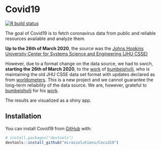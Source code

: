 
<!-- README.md is generated from README.Rmd. Please edit that file -->

# Covid19

<!-- badges: start -->

[![R build
status](https://github.com/miraisolutions/Covid19/workflows/CI-CD/badge.svg)](https://github.com/miraisolutions/Covid19/actions)
<!-- badges: end -->

The goal of Covid19 is to fetch coronavirus data from public and reliable resources available and analyze them.

**Up to the 26th of March 2020**, the source was the [Johns Hopkins University Center for Systems Science and Engineering (JHU CSSE)](https://github.com/CSSEGISandData/COVID-19)

However, due to a format change on the data source, we had to swich, **starting the 26th of March 2020**, to the [work](https://github.com/bumbeishvili/covid19-daily-data) of [bumbeishvili](https://github.com/bumbeishvili), who is maintaining the old JHU CSSE data set format with updates declared as from [worldometers](https://www.worldometers.info/coronavirus/). This is a new project and we cannot guarantee the long-term reliability of the data source. We are, however, grateful to [bumbeishvili](https://github.com/bumbeishvili) for his [work](https://github.com/bumbeishvili/covid19-daily-data). 

The results are visualized as a shiny app.

## Installation

You can install Covid19 from [GitHub](https://github.com/) with:

``` r
# install.packages("devtools")
devtools::install_github("miraisolutions/Covid19")
```
